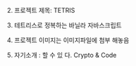 2. 프로젝트 제목: TETRIS

3. 테트리스로 정복하는 바닐라 자바스크립트

4. 프로젝트 이미지는 이미지파일에 첨부 해놓음

5. 자기소개 : 할 수 있 다. Crypto & Code

